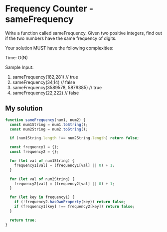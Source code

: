 # Frequency Counter - sameFrequency

Write a function called sameFrequency. Given two positive integers, find out if the two numbers have the same frequency of digits.

Your solution MUST have the following complexities:

Time: O(N)

Sample Input:

1. sameFrequency(182,281) // true
1. sameFrequency(34,14) // false
1. sameFrequency(3589578, 5879385) // true
1. sameFrequency(22,222) // false

## My solution

```javascript
function sameFrequency(num1, num2) {
  const num1String = num1.toString();
  const num2String = num2.toString();

  if (num1String.length !== num2String.length) return false;

  const frequency1 = {};
  const frequency2 = {};

  for (let val of num1String) {
    frequency1[val] = (frequency1[val] || 0) + 1;
  }

  for (let val of num2String) {
    frequency2[val] = (frequency2[val] || 0) + 1;
  }

  for (let key in frequency1) {
    if (!frequency2.hasOwnProperty(key)) return false;
    if (frequency1[key] !== frequency2[key]) return false;
  }

  return true;
}
```
